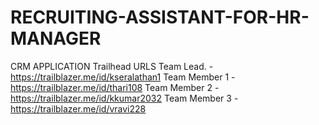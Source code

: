 # RECRUITING-ASSISTANT-FOR-HR-MANAGER
CRM APPLICATION
Trailhead URLS
Team Lead.    - https://trailblazer.me/id/kseralathan1
Team Member 1 - https://trailblazer.me/id/thari108
Team Member 2 - https://trailblazer.me/id/kkumar2032
Team Member 3 - https://trailblazer.me/id/vravi228
